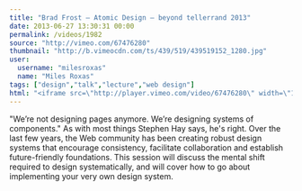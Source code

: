 ```yaml
---
title: "Brad Frost – Atomic Design – beyond tellerrand 2013"
date: 2013-06-27 13:30:31 00:00
permalink: /videos/1982
source: "http://vimeo.com/67476280"
thumbnail: "http://b.vimeocdn.com/ts/439/519/439519152_1280.jpg"
user:
  username: "milesroxas"
  name: "Miles Roxas"
tags: ["design","talk","lecture","web design"]
html: "<iframe src=\"http://player.vimeo.com/video/67476280\" width=\"1920\" height=\"1080\" frameborder=\"0\" webkitAllowFullScreen mozallowfullscreen allowFullScreen></iframe>"
---
```


"We’re not designing pages anymore. We’re designing systems of components." As with most things Stephen Hay says, he's right. Over the last few years, the Web community has been creating robust design systems that encourage consistency, facilitate collaboration and establish future-friendly foundations. This session will discuss the mental shift required to design systematically, and will cover how to go about implementing your very own design system.